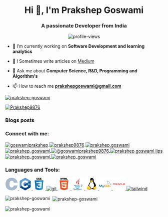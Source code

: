 <h1 align="center">Hi 👋, I'm Prakshep Goswami </h1>
<h3 align="center">A passionate Developer from India</h3>

<p align="center">
  <img src="https://img.shields.io/badge/Profile%20Views-8412-blue" alt="profile-views" />
</p>

- 🔭 I’m currently working on **Software Development and learning analytics**

- 📝 I Sometimes write articles on [Medium](https://medium.com/@goswamiprakshep9876)

- 💬 Ask me about **Computer Science, R&D, Programming and Algorithm's**

- 📫 How to reach me **prakshepgoswami@gmail.com**

<p align="left">
  <a href="https://github.com/ryo-ma/github-profile-trophy">
    <img src="https://github-profile-trophy.vercel.app/?username=prakshep-goswami" alt="prakshep-goswami" />
  </a>
</p>

<p align="left">
  <a href="https://www.linkedin.com/in/Prakshep9876/" target="blank">
    <img src="https://img.shields.io/twitter/follow/goswamiprakshep?logo=twitter&style=for-the-badge" alt="Prakshep9876" />
  </a>
</p>

### Blogs posts
<!-- BLOG-POST-LIST:START -->
<!-- BLOG-POST-LIST:END -->

<h3 align="left">Connect with me:</h3>
<p align="left">
  <a href="https://twitter.com/goswamiprakshep" target="blank">
    <img align="center" src="https://raw.githubusercontent.com/rahuldkjain/github-profile-readme-generator/master/src/images/icons/Social/twitter.svg" alt="goswamiprakshep" height="30" width="40" />
  </a>
  <a href="https://linkedin.com/in/prakshep9876" target="blank">
    <img align="center" src="https://raw.githubusercontent.com/rahuldkjain/github-profile-readme-generator/master/src/images/icons/Social/linked-in-alt.svg" alt="prakshep9876" height="30" width="40" />
  </a>
  <a href="https://fb.com/prakshep.goswami" target="blank">
    <img align="center" src="https://raw.githubusercontent.com/rahuldkjain/github-profile-readme-generator/master/src/images/icons/Social/facebook.svg" alt="prakshep.goswami" height="30" width="40" />
  </a>
  <a href="https://instagram.com/prakshep_goswami" target="blank">
    <img align="center" src="https://raw.githubusercontent.com/rahuldkjain/github-profile-readme-generator/master/src/images/icons/Social/instagram.svg" alt="prakshep_goswami" height="30" width="40" />
  </a>
  <a href="https://medium.com/@goswamiprakshep9876" target="blank">
    <img align="center" src="https://raw.githubusercontent.com/rahuldkjain/github-profile-readme-generator/master/src/images/icons/Social/medium.svg" alt="@goswamiprakshep9876" height="30" width="40" />
  </a>
  <a href="https://www.youtube.com/@Prakshep_Goswami" target="blank">
    <img align="center" src="https://raw.githubusercontent.com/rahuldkjain/github-profile-readme-generator/master/src/images/icons/Social/youtube.svg" alt="prakshep goswami iips" height="30" width="40" />
  </a>
  <a href="https://www.leetcode.com/prakshep_goswami" target="blank">
    <img align="center" src="https://raw.githubusercontent.com/rahuldkjain/github-profile-readme-generator/master/src/images/icons/Social/leet-code.svg" alt="prakshep_goswami" height="30" width="40" />
  </a>
  <a href="https://auth.geeksforgeeks.org/user/prakshep_goswami" target="blank">
    <img align="center" src="https://raw.githubusercontent.com/rahuldkjain/github-profile-readme-generator/master/src/images/icons/Social/geeks-for-geeks.svg" alt="prakshep_goswami" height="30" width="40" />
  </a>
</p>

<h3 align="left">Languages and Tools:</h3>
<p align="left">
  <a href="https://www.cprogramming.com/" target="_blank" rel="noreferrer">
    <img src="https://raw.githubusercontent.com/devicons/devicon/master/icons/c/c-original.svg" alt="c" width="40" height="40"/>
  </a>
  <a href="https://www.w3schools.com/cpp/" target="_blank" rel="noreferrer">
    <img src="https://raw.githubusercontent.com/devicons/devicon/master/icons/cplusplus/cplusplus-original.svg" alt="cplusplus" width="40" height="40"/>
  </a>
  <a href="https://www.w3schools.com/css/" target="_blank" rel="noreferrer">
    <img src="https://raw.githubusercontent.com/devicons/devicon/master/icons/css3/css3-original-wordmark.svg" alt="css3" width="40" height="40"/>
  </a>
  <a href="https://git-scm.com/" target="_blank" rel="noreferrer">
    <img src="https://www.vectorlogo.zone/logos/git-scm/git-scm-icon.svg" alt="git" width="40" height="40"/>
  </a>
  <a href="https://www.w3.org/html/" target="_blank" rel="noreferrer">
    <img src="https://raw.githubusercontent.com/devicons/devicon/master/icons/html5/html5-original-wordmark.svg" alt="html5" width="40" height="40"/>
  </a>
  <a href="https://www.java.com" target="_blank" rel="noreferrer">
    <img src="https://raw.githubusercontent.com/devicons/devicon/master/icons/java/java-original.svg" alt="java" width="40" height="40"/>
  </a>
  <a href="https://www.linux.org/" target="_blank" rel="noreferrer">
    <img src="https://raw.githubusercontent.com/devicons/devicon/master/icons/linux/linux-original.svg" alt="linux" width="40" height="40"/>
  </a>
  <a href="https://www.mysql.com/" target="_blank" rel="noreferrer">
    <img src="https://raw.githubusercontent.com/devicons/devicon/master/icons/mysql/mysql-original-wordmark.svg" alt="mysql" width="40" height="40"/>
  </a>
  <a href="https://www.oracle.com/" target="_blank" rel="noreferrer">
    <img src="https://raw.githubusercontent.com/devicons/devicon/master/icons/oracle/oracle-original.svg" alt="oracle" width="40" height="40"/>
  </a>
  <a href="https://tailwindcss.com/" target="_blank" rel="noreferrer">
    <img src="https://www.vectorlogo.zone/logos/tailwindcss/tailwindcss-icon.svg" alt="tailwind" width="40" height="40"/>
  </a>
</p>

<p>
  <img align="left" src="https://github-readme-stats.vercel.app/api/top-langs?username=prakshep-goswami&show_icons=true&locale=en&layout=compact" alt="prakshep-goswami" />
</p>

<p>&nbsp;
  <img align="center" src="https://github-readme-stats.vercel.app/api?username=prakshep-goswami&show_icons=true&locale=en" alt="prakshep-goswami" />
</p>

<p>
  <img align="center" src="https://github-readme-streak-stats.herokuapp.com/?user=prakshep-goswami&" alt="prakshep-goswami" />
</p>
